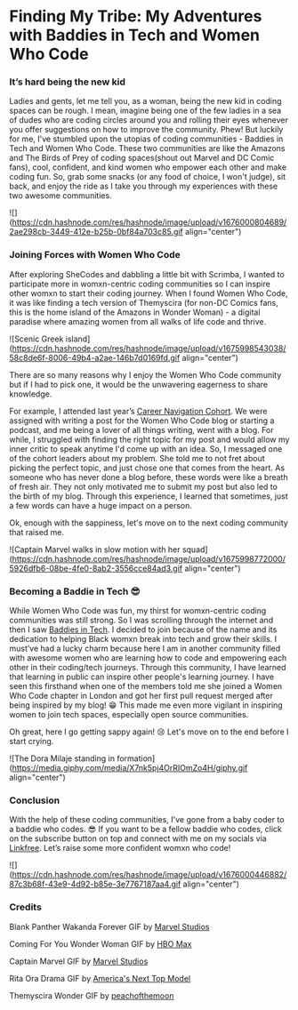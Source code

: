 # Finding My Tribe: My Adventures with Baddies in Tech and Women Who Code

### It’s hard being the new kid

Ladies and gents, let me tell you, as a woman, being the new kid in coding spaces can be rough. I mean, imagine being one of the few ladies in a sea of dudes who are coding circles around you and rolling their eyes whenever you offer suggestions on how to improve the community. Phew! But luckily for me, I've stumbled upon the utopias of coding communities - Baddies in Tech and Women Who Code. These two communities are like the Amazons and The Birds of Prey of coding spaces(shout out Marvel and DC Comic fans), cool, confident, and kind women who empower each other and make coding fun. So, grab some snacks (or any food of choice, I won't judge), sit back, and enjoy the ride as I take you through my experiences with these two awesome communities.

![](https://cdn.hashnode.com/res/hashnode/image/upload/v1676000804689/2ae298cb-3449-412e-b25b-0bf84a703c85.gif align="center")

### Joining Forces with Women Who Code

After exploring SheCodes and dabbling a little bit with Scrimba, I wanted to participate more in womxn-centric coding communities so I can inspire other womxn to start their coding journey. When I found Women Who Code, it was like finding a tech version of Themyscira (for non-DC Comics fans, this is the home island of the Amazons in Wonder Woman) - a digital paradise where amazing women from all walks of life code and thrive.

![Scenic Greek island](https://cdn.hashnode.com/res/hashnode/image/upload/v1675998543038/58c8de6f-8006-49b4-a2ae-146b7d0169fd.gif align="center")

There are so many reasons why I enjoy the Women Who Code community but if I had to pick one, it would be the unwavering eagerness to share knowledge.

For example, I attended last year’s [Career Navigation Cohort](https://www.womenwhocode.com/career-nav/about). We were assigned with writing a post for the Women Who Code blog or starting a podcast, and me being a lover of all things writing, went with a blog. For while, I struggled with finding the right topic for my post and would allow my inner critic to speak anytime I'd come up with an idea. So, I messaged one of the cohort leaders about my problem. She told me to not fret about picking the perfect topic, and just chose one that comes from the heart. As someone who has never done a blog before, these words were like a breath of fresh air. They not only motivated me to submit my post but also led to the birth of my blog. Through this experience, I learned that sometimes, just a few words can have a huge impact on a person.

Ok, enough with the sappiness, let's move on to the next coding community that raised me.

![Captain Marvel walks in slow motion with her squad](https://cdn.hashnode.com/res/hashnode/image/upload/v1675998772000/5926dfb6-08be-4fe0-8ab2-3556cce84ad3.gif align="center")

### Becoming a Baddie in Tech 😎

While Women Who Code was fun, my thirst for womxn-centric coding communities was still strong. So I was scrolling through the internet and then I saw [Baddies in Tech](https://www.baddiesintech.com/). I decided to join because of the name and its dedication to helping Black womxn break into tech and grow their skills. I must’ve had a lucky charm because here I am in another community filled with awesome women who are learning how to code and empowering each other in their coding/tech journeys. Through this community, I have learned that learning in public can inspire other people's learning journey. I have seen this firsthand when one of the members told me she joined a Women Who Code chapter in London and got her first pull request merged after being inspired by my blog! 😁 This made me even more vigilant in inspiring women to join tech spaces, especially open source communities.

Oh great, here I go getting sappy again! 😢 Let's move on to the end before I start crying.

![The Dora Milaje standing in formation](https://media.giphy.com/media/X7nk5pj4OrRIOmZo4H/giphy.gif align="center")

### Conclusion

With the help of these coding communities, I've gone from a baby coder to a baddie who codes. 😎 If you want to be a fellow baddie who codes, click on the subscribe button on top and connect with me on my socials via [Linkfree](https://linkfree.eddiehub.io/CBID2). Let’s raise some more confident womxn who code!

![](https://cdn.hashnode.com/res/hashnode/image/upload/v1676000446882/87c3b68f-43e9-4d92-b85e-3e7767187aa4.gif align="center")

### Credits

Blank Panther Wakanda Forever GIF by [Marvel Studios](https://media.giphy.com/media/X7nk5pj4OrRIOmZo4H/giphy.gif)

Coming For You Wonder Woman GIF by [HBO Max](https://media.giphy.com/media/fbVm7CtfIbE7GeatQN/giphy-downsized-large.gif)

Captain Marvel GIF by [Marvel Studios](https://media.giphy.com/media/7E8np97nnvUijWsE0C/giphy.gif)

Rita Ora Drama GIF by [America's Next Top Model](https://media.giphy.com/media/l0ExkGsxEww5bXUVq/giphy-downsized-large.gif)

Themyscira Wonder GIF by [peachofthemoon](https://tenor.com/view/themyscira-wonder-woman-gif-21114209)
